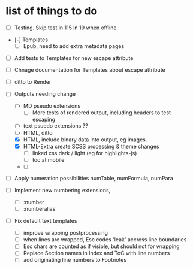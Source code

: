# list of things to do
- [ ] Testing. Skip test in 115 ln 19 when offline
- [-] Templates
  - [ ] Epub, need to add extra metadata pages 

- [ ] Add tests to Templates for new escape attribute
- [ ] Chnage documentation for Templates about escape attribute
- [ ] ditto to Render

- [ ] Outputs needing change
  - [ ] MD pseudo extensions
    - [ ] More tests of rendered output, including headers to test escaping 
  - [ ] text psuedo extensions ??
  - [ ] HTML, ditto
  - [x] HTML, include binary data into output, eg images.
  - [x] HTML-Extra create SCSS processing & theme changes 
    - [ ] linked css dark / light (eg for highlights-js)
    - [ ] toc at mobile
  - [ ] 

- [ ] Apply numeration possibilities numTable, numFormula, numPara
- [ ] Implement new numbering extensions, 
  - [ ] :number
  - [ ] :numberalias
- [ ] Fix default text templates
  - [ ] improve wrapping postprocessing
  - [ ] when lines are wrapped, Esc codes 'leak' accross line boundaries
  - [ ] Esc chars are counted as if visible, but should not for wrapping
  - [ ] Replace Section names in Index and ToC with line numbers
  - [ ] add originating line numbers to Footnotes 
